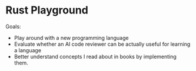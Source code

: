 # Rust Playground

Goals:
- Play around with a new programming language
- Evaluate whether an AI code reviewer can be actually useful for learning a language
- Better understand concepts I read about in books by implementing them.
